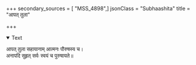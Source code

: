 +++
secondary_sources = [ "MSS_4898",]
jsonClass = "Subhaashita"
title = "आपत् तुला"

+++

<details open><summary>Text</summary>

आपत् तुला सहायानाम् आत्मनः पौरुषस्य च।  
अनापदि सुहृत् सर्वः स्वयं च पुरुषायते॥
</details>
